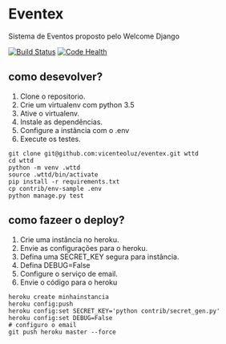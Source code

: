 # Eventex

Sistema de Eventos proposto pelo Welcome Django

[![Build Status](https://travis-ci.org/VicenteOluz/wttd.svg?branch=master)](https://travis-ci.org/VicenteOluz/wttd)
[![Code Health](https://landscape.io/github/VicenteOluz/wttd/master/landscape.svg?style=flat)](https://landscape.io/github/VicenteOluz/wttd/master)

## como desevolver?

1. Clone o repositorio.
2. Crie um virtualenv com python 3.5
3. Ative o virtualenv.
4. Instale as dependências.
5. Configure a instância com o .env
6. Execute os testes.

```console
git clone git@github.com:vicenteoluz/eventex.git wttd
cd wttd
python -m venv .wttd
source .wttd/bin/activate
pip install -r requirements.txt
cp contrib/env-sample .env
python manage.py test
```

## como fazeer o deploy?

1. Crie uma instância no heroku.
2. Envie as configurações para o heroku.
3. Defina uma SECRET_KEY segura para instância.
4. Defina DEBUG=False
5. Configure o serviço de email.
6. Envie o código para o heroku

```console
heroku create minhainstancia
heroku config:push
heroku config:set SECRET_KEY='python contrib/secret_gen.py'
heroku config:set DEBUG=False
# configuro o email
git push heroku master --force

```